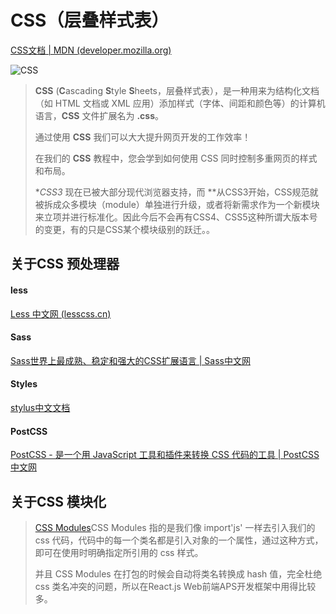 # CSS（层叠样式表） 

[CSS文档 | MDN (developer.mozilla.org)](https://developer.mozilla.org/zh-CN/docs/Web/CSS)

![CSS](https://www.runoob.com/wp-content/uploads/2013/07/css-logo.png)

> **CSS** (**C**ascading **S**tyle **S**heets，层叠样式表），是一种用来为结构化文档（如 HTML 文档或 XML 应用）添加样式（字体、间距和颜色等）的计算机语言，**CSS** 文件扩展名为 **.css**。
>
> 通过使用 **CSS** 我们可以大大提升网页开发的工作效率！
>
> 在我们的 **CSS** 教程中，您会学到如何使用 CSS 同时控制多重网页的样式和布局。
>
> **CSS3* 现在已被大部分现代浏览器支持，而 **从CSS3开始，CSS规范就被拆成众多模块（module）单独进行升级，或者将新需求作为一个新模块来立项并进行标准化。因此今后不会再有CSS4、CSS5这种所谓大版本号的变更，有的只是CSS某个模块级别的跃迁。。

## 关于CSS 预处理器

#### less

[Less 中文网 (lesscss.cn)](http://lesscss.cn/)

#### Sass

[Sass世界上最成熟、稳定和强大的CSS扩展语言 | Sass中文网](https://www.sass.hk/)

#### Styles

[stylus中文文档 ](https://www.zhangxinxu.com/jq/stylus/)

#### PostCSS

[PostCSS - 是一个用 JavaScript 工具和插件来转换 CSS 代码的工具 | PostCSS中文网](https://www.postcss.com.cn/)

## 关于CSS 模块化

>  [CSS Modules](https://github.com/css-modules/css-modules)CSS Modules 指的是我们像 import'js' 一样去引入我们的 css 代码，代码中的每一个类名都是引入对象的一个属性，通过这种方式，即可在使用时明确指定所引用的 css 样式。
>
> 并且 CSS Modules 在打包的时候会自动将类名转换成 hash 值，完全杜绝 css 类名冲突的问题，所以在React.js Web前端APS开发框架中用得比较多。


